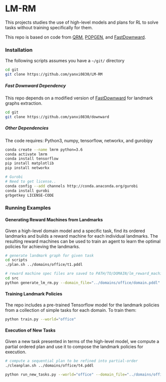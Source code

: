 # LM-RM
This projects studies the use of high-level models and plans for RL to solve tasks without training specifically for them. 

This repo is based on code from [QRM](https://bitbucket.org/RToroIcarte/qrm/overview), [POPGEN](https://bitbucket.org/haz/pop-gen/), and [FastDownward](http://www.fast-downward.org/). 

### Installation
The following scripts assumes you have a `~/git/` directory
```bash
cd git
git clone https://github.com/yanxi0830/LM-RM
```

##### Fast Downward Dependency
This repo depends on a modified version of [FastDownward](http://www.fast-downward.org/) for landmark graphs extraction. 
```bash
cd git
git clone https://github.com/yanxi0830/downward
```

##### Other Dependencies
The code requires: Python3, numpy, tensorflow, networkx, and gurobipy
```bash
conda create --name lmrm python=3.6
conda activate lmrm
conda install tensorflow 
pip install matplotlib
pip install networkx

# Gurobi
# Need to get license..
conda config --add channels http://conda.anaconda.org/gurobi
conda install gurobi
grbgetkey LICENSE-CODE
```

### Running Examples

#### Generating Reward Machines from Landmarks
Given a high-level domain model and a specific task, find its ordered landmarks and builds a reward machine for each individual landmarks. The resulting reward machines can be used to train an agent to learn the optimal policies for achieving the landmarks. 
```bash
# generate landmark graph for given task
cd scripts
./plan.sh ../domains/office/t1.pddl

# reward machine spec files are saved to PATH/TO/DOMAIN/lm_reward_machines
cd src
python generate_lm_rm.py --domain_file="../domains/office/domain.pddl" --prob_file="../domains/office/t1.pddl"
```

#### Training Landmark Policies
The repo includes a pre-trained Tensorflow model for the landmark policies from a collection of simple tasks for each domain. To train them:
```bash
python train.py --world="office"
```

#### Execution of New Tasks
Given a new task presented in terms of the high-level model, we compute a partial ordered plan and use it to compose the landmark policies for execution. 
```bash
# compute a sequential plan to be refined into partial-order
./cleanplan.sh ../domains/office/t4.pddl

python run_new_tasks.py --world="office" --domain_file="../domains/office/domain.pddl" --prob_file "../domains/office/t4.pddl" --plan_file="../domains/office/t4.plan"
```